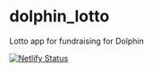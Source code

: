 # dolphin_lotto
Lotto app for fundraising for Dolphin

[![Netlify Status](https://api.netlify.com/api/v1/badges/d2896fd3-bed9-4665-8d2f-81b7a3500d44/deploy-status)](https://app.netlify.com/sites/dolphinlotto/deploys)
